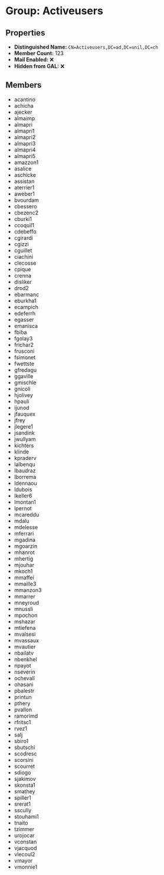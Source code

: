 # Group: Activeusers

## Properties

- **Distinguished Name:** `CN=Activeusers,DC=ad,DC=unil,DC=ch`
- **Member Count:** 123
- **Mail Enabled:** ❌
- **Hidden from GAL:** ❌

## Members

- acantino
- achicha
- ajecker
- almaimp
- almapri
- almapri1
- almapri2
- almapri3
- almapri4
- almapri5
- amazzon1
- asalice
- aschicke
- assistan
- aterrier1
- aweber1
- bvourdam
- cbessero
- cbezenc2
- cburki1
- ccoquil1
- cdebeffo
- cgirardi
- cgizzi
- cguillet
- ciachini
- clecosse
- cpique
- crenna
- disliker
- drod2
- ebarmanc
- eburkha1
- ecampich
- edeferrh
- egasser
- emanisca
- fbiba
- fgolay3
- frichar2
- frusconi
- fsimonet
- fwettste
- gfredagu
- ggaville
- gmischle
- gnicoli
- hjolivey
- hpauli
- ijunod
- jfauquex
- jfrey
- jlegere1
- jsandink
- jwullyam
- kichters
- klinde
- kpraderv
- lalbenqu
- lbaudraz
- lborrema
- ldennaou
- ldubois
- lkeller6
- lmontan1
- lpernot
- mcareddu
- mdalu
- mdelesse
- mferrari
- mgadina
- mgoarzin
- mhanrot
- mhertig
- mjouhar
- mkoch1
- mmaffei
- mmaille3
- mmanzon3
- mmarrer
- mneyroud
- mnussli
- mpochon
- mshazar
- mtiefena
- mvalsesi
- mvassaux
- mvautier
- nbailatv
- nbenkhel
- npayot
- nseverin
- ochevall
- ohasani
- pbalestr
- printun
- pthery
- pvallon
- ramorimd
- rfritsc1
- rvez1
- salj
- sbiro1
- sbutschi
- scodresc
- scorsini
- scourret
- sdiogo
- sjakimov
- skonsta1
- smathey
- spiller1
- srerat1
- sscully
- stouhami1
- tnaito
- tzimmer
- urojocar
- vconstan
- vjacquod
- vlecoul2
- vmayor
- vmonnie1
